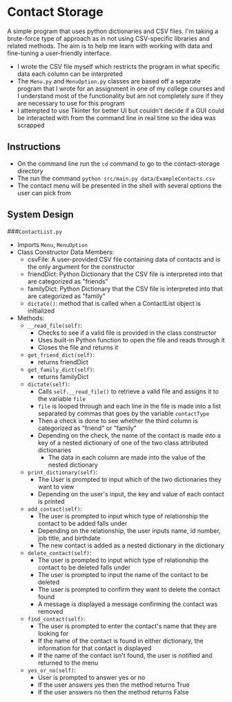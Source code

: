 # Contact Storage
A simple program that uses python dictionaries and CSV files. I'm taking a brute-force type of approach as in not using
CSV-specific libraries and related methods. The aim is to help me learn with working with data and fine-tuning a user-friendly
interface.
- I wrote the CSV file myself which restricts the program in what specific data each column can be interpreted
- The `Menu.py` and `MenuOption.py` classes are based off a separate program that I wrote for an assignment in one of my college courses
  and I understand most of the functionality but am not completely sure if they are necessary to use for this program
- I attempted to use Tkinter for better UI but couldn't decide if a GUI could be interacted with from the command line in real time so the idea was scrapped

## Instructions
- On the command line run the `cd` command to go to the contact-storage directory
- The run the command `python src/main.py data/ExampleContacts.csv`
- The contact menu will be presented in the shell with several options the user can pick from

## System Design

###`ContactList.py`
  - Imports `Menu`, `MenuOption`
  - Class Constructor Data Members:
    - csvFile: A user-provided CSV file containing data of contacts and is the only argument for the constructor
    - friendDict: Python Dictionary that the CSV file is interpreted into that are categorized as "friends"
    - familyDict: Python Dictionary that the CSV file is interpreted into that are categorized as "family"
    - `dictate()`: method that is called when a ContactList object is initialized
  - Methods:
    - `__read_file(self)`:
      - Checks to see if a valid file is provided in the class constructor
      - Uses built-in Python function to open the file and reads through it
      - Closes the file and returns it
    - `get_friend_dict(self)`:
      - returns friendDict
    - `get_family_dict(self)`:
      - returns familyDict
    - `dictate(self)`:
      - Calls `self.__read_file()` to retrieve a valid file and assigns it to the variable `file`
      - `file` is looped through and each line in the file is made into a list separated by commas that goes by the variable `contactType`
      - Then a check is done to see whether the third column is categorized as "friend" or "family"
      - Depending on the check, the name of the contact is made into a key of a nested dictionary of one of the two class attributed dictionaries
        - The data in each column are made into the value of the nested dictionary
    - `print_dictionary(self)`:
      - The User is prompted to input which of the two dictionaries they want to view
      - Depending on the user's input, the key and value of each contact is printed
    - `add_contact(self)`:
      - The user is prompted to input which type of relationship the contact to be added falls under
      - Depending on the relationship, the user inputs name, id number, job title, and birthdate
      - The new contact is added as a nested dictionary in the dictionary
    - `delete_contact(self)`:
      - The user is prompted to input which type of relationship the contact to be deleted falls under
      - The user is prompted to input the name of the contact to be deleted
      - The user is prompted to confirm they want to delete the contact found
      - A message is displayed a message confirming the contact was removed
    - `find_contact(self)`:
      - The user is prompted to enter the contact's name that they are looking for
      - If the name of the contact is found in either dictionary, the information for that contact is displayed
      - If the name of the contact isn't found, the user is notified and returned to the menu
    - `yes_or_no(self)`:
      - User is prompted to answer yes or no
      - If the user answers yes then the method returns True
      - If the user answers no then the method returns False